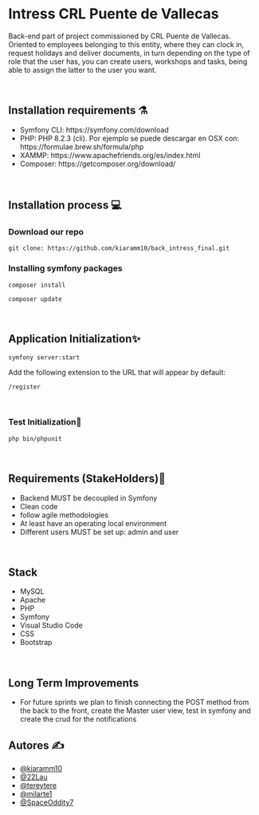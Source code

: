 <h1>Intress CRL Puente de Vallecas</h1>
<p>Back-end part of project commissioned by CRL Puente de Vallecas. Oriented to employees belonging to this entity, where they can clock in, request holidays and deliver documents, in turn depending on the type of role that the user has, you can create users, workshops and tasks, being able to assign the latter to the user you want.  </p>
<br>
<h2>Installation requirements ⚗️</h2>
<ul>
  <li>Symfony CLI: https://symfony.com/download</li>
  <li>PHP: PHP 8.2.3 (cli). Por ejemplo se puede descargar en OSX con: https://formulae.brew.sh/formula/php</li>
  <li>XAMMP: https://www.apachefriends.org/es/index.html</li>
  <li>Composer: https://getcomposer.org/download/</li>
</ul>
<br>
<h2>Installation process 💻</h2>

<h3>Download our  repo</h3>


```
git clone: https://github.com/kiaramm10/back_intress_final.git
```




<h3>Installing symfony packages</h3>

```
composer install
```

```
composer update
```

<br>
<h2>Application Initialization✨</h2>

```
symfony server:start
```

<p>Add the following extension to the URL that will appear by default: </p>


```
/register
```


<br>
<h3> Test Initialization🏅 </h3>

```
php bin/phpunit
```
   

<br>
<h2> Requirements (StakeHolders)🔬</h2>
<ul>
  <li>Backend MUST be decoupled in Symfony</li>
  <li>Clean code</li>
  <li>follow agile methodologies</li>
  <li>At least have an operating local environment </li>
  <liA CRUD MUST be made for the different users.</li>
  <li>Different users MUST be set up: admin and user</li>
</ul>
<br>
<h2>Stack</h2>
<ul>
  <li>MySQL</li>
  <li>Apache</li>
  <li>PHP</li>
  <li>Symfony</li>
  <li>Visual Studio Code</li>
  <li>CSS</li>
  <li>Bootstrap</li>
</ul>
<br>



<h2>Long Term Improvements  </h2>
<ul>
  <li>For future sprints we plan to finish connecting the POST method from the back to the front, create the Master user view, test in symfony
and create the crud for the notifications </li>
</ul>
<h2>Autores ✍️ </h2>
<ul>
<li><a href="https://github.com/kiaramm10">@kiaramm10</a></li>
<li><a href="https://github.com/22Lau">@22Lau</a></li>
<li><a href="https://github.com/tereytere">@tereytere</a></li>
<li><a href="https://github.com/milarte1">@milarte1</a></li>
<li><a href="https://github.com/SpaceOddity7">@SpaceOddity7</a></li>
</ul>



